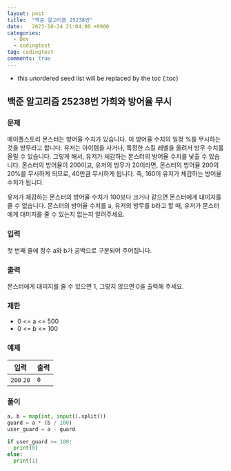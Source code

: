 ```yaml
---
layout: post
title:  "백준 알고리즘 25238번"
date:   2023-10-24 21:04:00 +0900
categories:
  - Dev
  - codingtest
tag: codingtest
comments: true
---
```


* this unordered seed list will be replaced by the toc
{:toc}

## 백준 알고리즘 25238번 가희와 방어율 무시

### 문제

메이플스토리 몬스터는 방어율 수치가 있습니다. 이 방어율 수치의 일정 %를 무시하는 것을 방무라고 합니다. 유저는 아이템을 사거나, 특정한 스킬 레벨을 올려서 방무 수치를 올릴 수 있습니다. 그렇게 해서, 유저가 체감하는 몬스터의 방어율 수치를 낯출 수 있습니다. 몬스터의 방어율이 200이고, 유저의 방무가 20이라면, 몬스터의 방어율 200의 20%를 무시하게 되므로, 40만큼 무시하게 됩니다. 즉, 160이 유저가 체감하는 방어율 수치가 됩니다.

유저가 체감하는 몬스터의 방어율 수치가 100보다 크거나 같으면 몬스터에게 대미지를 줄 수 없습니다. 몬스터의 방어율 수치를 a, 유저의 방무를 b라고 할 때, 유저가 몬스터에게 대미지를 줄 수 있는지 없는지 알려주세요.

### 입력

첫 번째 줄에 정수 a와 b가 공백으로 구분되어 주어집니다.

### 출력

몬스터에게 대미지를 줄 수 있으면 1, 그렇지 않으면 0을 출력해 주세요.

### 제한

- 0 <= a <= 500
- 0 <= b <= 100

### 예제

| 입력 | 출력 |
| --- | --- |
| `200` `20` | `0` |

### 풀이

```py
a, b = map(int, input().split())
guard = a * (b / 100)
user_guard = a - guard

if user_guard >= 100:
  print(0)
else:
  print(1)
```